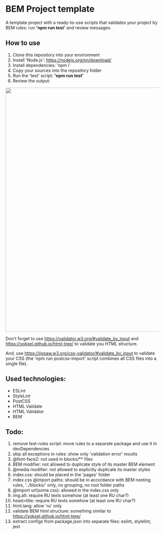 # BEM Project template

A template project with a ready-to-use scripts that validates your project by BEM rules: run **'npm run test'** and review messages.

## How to use
1. Clone this repository into your environment
1. Install 'Node.js': https://nodejs.org/en/download/
1. Install dependencies: 'npm i'
1. Copy your sources into the repository folder
1. Run the 'test' script: **'npm run test'**
1. Review the output:
<img src="https://user-images.githubusercontent.com/2094015/210168166-3bb8eb8b-9883-4dfc-a183-f9d015bdf768.png" width="800">

Don't forget to use https://validator.w3.org/#validate_by_input and https://yoksel.github.io/html-tree/ to validate you HTML structure.

And, use https://jigsaw.w3.org/css-validator/#validate_by_input to validate your CSS (the 'npm run postcss-import' script combines all CSS files into a single file).

## Used technologies:
- ESLint
- StyleLint
- PostCSS
- HTML Validate
- HTML Validator
- BEM

## Todo:

1. remove test-rules script: move rules to a separate package and use it in devDependencies
1. skip all exceptions in rules: show only 'validation error' results
1. @font-face2: not used in blocks/** files
1. BEM modifier: not allowed to duplicate style of its master BEM element
1. @media modifier: not allowed to explicitly duplicate its master styles
1. index.css: should be placed in the 'pages' folder
1. index.css @import paths: should be in accordance with BEM nesting rules, '../blocks/' only, no grouping, no root folder paths
1. @import url(some.css): allowed in the index.css only
1. img.alt: require RU texts somehow (at least one RU char?)
1. head>title: require RU texts somehow (at least one RU char?)
1. html.lang: allow 'ru' only
1. validate BEM html structure: something similar to https://yoksel.github.io/html-tree/
1. extract configs from package.json into separate files: eslint, stylelint, jest
